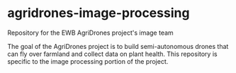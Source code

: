 # agridrones-image-processing
Repository for the EWB AgriDrones project's image team

The goal of the AgriDrones project is to build semi-autonomous drones that can fly over farmland and collect data on plant health. This repository is specific to the image processing portion of the project.
